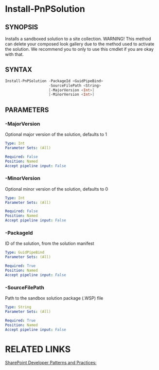 # Install-PnPSolution

## SYNOPSIS
Installs a sandboxed solution to a site collection. WARNING! This method can delete your composed look gallery due to the method used to activate the solution. We recommend you to only to use this cmdlet if you are okay with that.

## SYNTAX 

```powershell
Install-PnPSolution -PackageId <GuidPipeBind>
                    -SourceFilePath <String>
                    [-MajorVersion <Int>]
                    [-MinorVersion <Int>]
```


## PARAMETERS

### -MajorVersion
Optional major version of the solution, defaults to 1

```yaml
Type: Int
Parameter Sets: (All)

Required: False
Position: Named
Accept pipeline input: False
```

### -MinorVersion
Optional minor version of the solution, defaults to 0

```yaml
Type: Int
Parameter Sets: (All)

Required: False
Position: Named
Accept pipeline input: False
```

### -PackageId
ID of the solution, from the solution manifest

```yaml
Type: GuidPipeBind
Parameter Sets: (All)

Required: True
Position: Named
Accept pipeline input: False
```

### -SourceFilePath
Path to the sandbox solution package (.WSP) file

```yaml
Type: String
Parameter Sets: (All)

Required: True
Position: Named
Accept pipeline input: False
```

# RELATED LINKS

[SharePoint Developer Patterns and Practices:](http://aka.ms/sppnp)